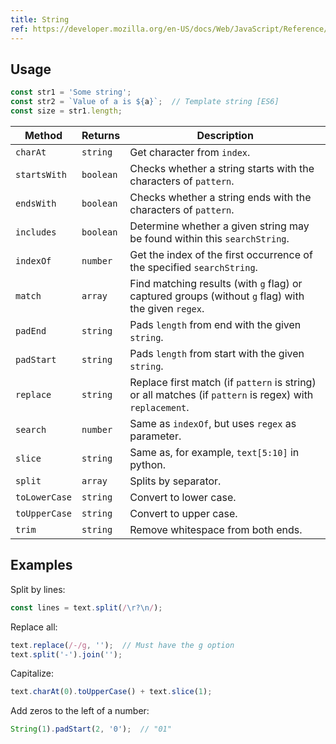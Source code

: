 ```yaml
---
title: String
ref: https://developer.mozilla.org/en-US/docs/Web/JavaScript/Reference/Global_Objects/String
---
```


## Usage

```js
const str1 = 'Some string';
const str2 = `Value of a is ${a}`;  // Template string [ES6]
const size = str1.length;
```

| Method        | Returns   | Description                                                                                             |
| ------------- | --------  | ------------------------------------------------------------------------------------------------------- |
| `charAt`      | `string`  | Get character from `index`.                                                                             |
| `startsWith`  | `boolean` | Checks whether a string starts with the characters of `pattern`.                                        |
| `endsWith`    | `boolean` | Checks whether a string ends with the characters of `pattern`.                                          |
| `includes`    | `boolean` | Determine whether a given string may be found within this `searchString`.                               |
| `indexOf`     | `number`  | Get the index of the first occurrence of the specified `searchString`.                                  |
| `match`       | `array`   | Find matching results (with `g` flag) or captured groups (without `g` flag) with the given `regex`.     |
| `padEnd`      | `string`  | Pads `length` from end with the given `string`.                                                         |
| `padStart`    | `string`  | Pads `length` from start with the given `string`.                                                       |
| `replace`     | `string`  | Replace first match (if `pattern` is string) or all matches (if `pattern` is regex) with `replacement`. |
| `search`      | `number`  | Same as `indexOf`, but uses `regex` as parameter.                                                       |
| `slice`       | `string`  | Same as, for example, `text[5:10]` in python.                                                           |
| `split`       | `array`   | Splits by separator.                                                                                    |
| `toLowerCase` | `string`  | Convert to lower case.                                                                                  |
| `toUpperCase` | `string`  | Convert to upper case.                                                                                  |
| `trim`        | `string`  | Remove whitespace from both ends.                                                                       |

## Examples

Split by lines:

```js
const lines = text.split(/\r?\n/);
```

Replace all:

```js
text.replace(/-/g, '');  // Must have the g option
text.split('-').join('');
```

Capitalize:

```js
text.charAt(0).toUpperCase() + text.slice(1);
```

Add zeros to the left of a number:

```js
String(1).padStart(2, '0');  // "01"
```
